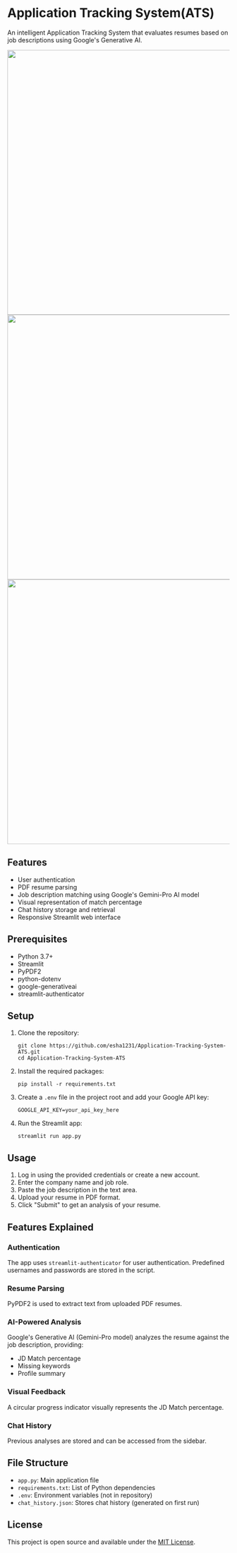 # Application Tracking System(ATS)
 An intelligent Application Tracking System that evaluates resumes based on job descriptions using Google's Generative AI.
 <p align="center">
  <img src="https://github.com/esha1231/Application-Tracking-System-ATS/assets/111673084/f440636b-25ec-4ee6-8159-47fa164175b1" width="600">
  <img src="https://github.com/esha1231/Application-Tracking-System-ATS/assets/111673084/3507ad82-4ab4-476d-b429-1b843fce414f" width="600">
  <img src="https://github.com/esha1231/Application-Tracking-System-ATS/assets/111673084/52bfdd50-6dd9-4950-857f-e03ef4b66327" width="600">
</p>

## Features

- User authentication
- PDF resume parsing
- Job description matching using Google's Gemini-Pro AI model
- Visual representation of match percentage
- Chat history storage and retrieval
- Responsive Streamlit web interface

## Prerequisites

- Python 3.7+
- Streamlit
- PyPDF2
- python-dotenv
- google-generativeai
- streamlit-authenticator

## Setup

1. Clone the repository:
   ```
   git clone https://github.com/esha1231/Application-Tracking-System-ATS.git
   cd Application-Tracking-System-ATS
   ```


2. Install the required packages:
   ```
   pip install -r requirements.txt
   ```
3. Create a `.env` file in the project root and add your Google API key:
   ```
   GOOGLE_API_KEY=your_api_key_here
   ```
4. Run the Streamlit app:
   ```
   streamlit run app.py
   ```
## Usage

1. Log in using the provided credentials or create a new account.
2. Enter the company name and job role.
3. Paste the job description in the text area.
4. Upload your resume in PDF format.
5. Click "Submit" to get an analysis of your resume.

## Features Explained

### Authentication
The app uses `streamlit-authenticator` for user authentication. Predefined usernames and passwords are stored in the script.

### Resume Parsing
PyPDF2 is used to extract text from uploaded PDF resumes.

### AI-Powered Analysis
Google's Generative AI (Gemini-Pro model) analyzes the resume against the job description, providing:
- JD Match percentage
- Missing keywords
- Profile summary

### Visual Feedback
A circular progress indicator visually represents the JD Match percentage.

### Chat History
Previous analyses are stored and can be accessed from the sidebar.

## File Structure

- `app.py`: Main application file
- `requirements.txt`: List of Python dependencies
- `.env`: Environment variables (not in repository)
- `chat_history.json`: Stores chat history (generated on first run)


## License

This project is open source and available under the [MIT License](LICENSE).
